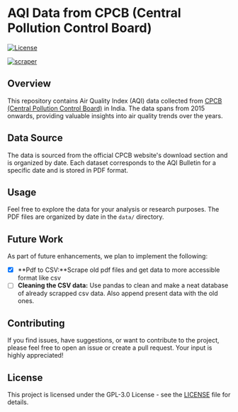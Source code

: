 # AQI Data from CPCB (Central Pollution Control Board)

[![License](https://img.shields.io/badge/license-GPL_3.0-blue.svg)](LICENSE)

[![scraper](https://github.com/athulvis/AQI_scraper/actions/workflows/scrapper.yml/badge.svg)](https://github.com/athulvis/AQI_scraper/actions/workflows/scrapper.yml)
## Overview

This repository contains Air Quality Index (AQI) data collected from [CPCB (Central Pollution Control Board)](https://cpcb.nic.in/) in India. The data spans from 2015 onwards, providing valuable insights into air quality trends over the years.

## Data Source

The data is sourced from the official CPCB website's download section and is organized by date. Each dataset corresponds to the AQI Bulletin for a specific date and is stored in PDF format.

## Usage

Feel free to explore the data for your analysis or research purposes. The PDF files are organized by date in the `data/` directory.

## Future Work

As part of future enhancements, we plan to implement the following:
- [x] **Pdf to CSV:**Scrape old pdf files and get data to more accessible format like csv 
- [ ] **Cleaning the CSV data:** Use pandas to clean and make a neat database of already scrapped csv data. Also append present data with the old ones.

## Contributing

If you find issues, have suggestions, or want to contribute to the project, please feel free to open an issue or create a pull request. Your input is highly appreciated!

## License

This project is licensed under the GPL-3.0 License - see the [LICENSE](LICENSE) file for details.

